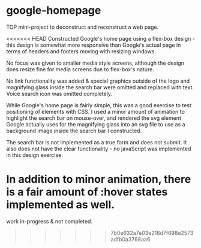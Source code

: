 # google-homepage

TOP mini-project to deconstruct and reconstruct a web page.

<<<<<<< HEAD
Constructed Google's home page using a flex-box design - this design is somewhat more responsive than Google's actual page in terms of headers and footers moving with resizing windows.

No focus was given to smaller media style screens, although the design does resize fine for media screens due to flex-box's nature.


No link functionality was added & special graphics outside of the logo and magnifying glass inside the search bar were omitted and replaced with text.  Voice search icon was omitted completely.

While Google's home page is fairly simple, this was a good exercise to test positioning of elements with CSS.  I used a minor amount of animation to highlight the search bar on mouse-over, and rendered the svg element Google actually uses for the magnifying glass into an svg file to use as a background image inside the search bar I constructed.

The search bar is not implemented as a true form and does not submit.  It also does not have the clear functionality - no javaScript was implemented in this design exercise.

In addition to minor animation, there is a fair amount of :hover states implemented as well.
=======
work in-progress & not completed.
>>>>>>> 7b0e632a7e03e216d7f698e2573adfb0a3768aa6
